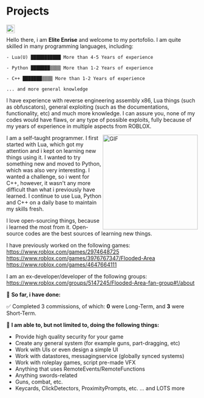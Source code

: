 # Projects
<a href="https://discordapp.com/users/1009460118607376404">
  <img align="left" alt="Enrise Discord" width="22px" src="https://raw.githubusercontent.com/peterthehan/peterthehan/master/assets/discord.svg" />
</a>

<br />

Hello there, i am **Elite Enrise** and welcome to my portofolio. I am quite skilled in many programming languages, including:
<!--START_SECTION:abc-->

```text
- Lua(U) ███████████ More than 4-5 Years of experience

- Python ███████▒▒▒▒ More than 1-2 Years of experience

- C++ ███████▒▒▒▒ More than 1-2 Years of experience

... and more general knowledge
```

<!--END_SECTION:abc-->

I have experience with reverse engineering assembly x86, Lua things (such as obfuscators), general exploiting (such as the documentations, functionality, etc) and much more knowledge. I can assure you, none of my codes would have flaws, or any type of possible exploits, fully because of my years of experience in multiple aspects from ROBLOX.

<img align="right" alt="GIF" src="https://media.discordapp.net/attachments/851807767370268693/1002464546847473714/MOSHED-2022-7-29-9-36-3.gif" width="250" height="250" />
I am a self-taught programmer. I first started with Lua, which got my attention and i kept on learning new things using it. I wanted to try something new and moved to Python, which was also very interesting. I wanted a challenge, so i went for C++, however, it wasn't any more difficult than what i previously have learned. I continue to use Lua, Python and C++ on a daily base to maintain my skills fresh.

I love open-sourcing things, because i learned the most from it. Open-source codes are the best sources of learning new things.

I have previously worked on the following games:
https://www.roblox.com/games/2974648725
https://www.roblox.com/games/3976767347/Flooded-Area
https://www.roblox.com/games/4647664111

I am an ex-developer/developer of the following groups:
https://www.roblox.com/groups/5147245/Flooded-Area-fan-group#!/about

🚧 **So far, i have done:**
<!--START_SECTION:abcd-->

✅ Completed 3 commissions, of which: **0** were Long-Term, and **3** were Short-Term.

<!--END_SECTION:abcd-->

🚧 **I am able to, but not limited to, doing the following things:**
- Provide high quality security for your game
- Create any general system (for example guns, part-dragging, etc)
- Work with UIs or even design a simple UI
- Work with datastores, messagingservice (globally synced systems)
- Work with roleplay games, script pre-made VFX
- Anything that uses RemoteEvents/RemoteFunctions
- Anything swords-related
- Guns, combat, etc.
- Keycards, ClickDetectors, ProximityPrompts, etc.
... and LOTS more
